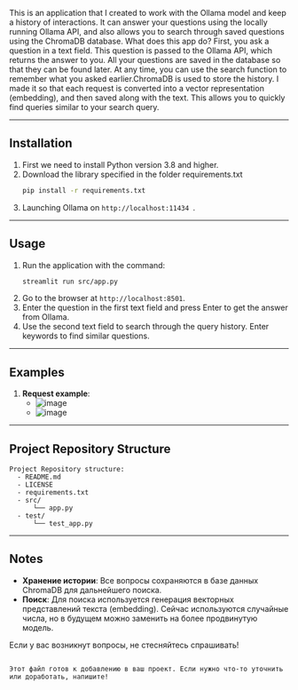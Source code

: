 

This is an application that I created to work with the Ollama model and keep a history of interactions. It can answer your questions using the locally running Ollama API, and also allows you to search through saved questions using the ChromaDB database.
What does this app do? First, you ask a question in a text field. This question is passed to the Ollama API, which returns the answer to you. All your questions are saved in the database so that they can be found later. At any time, you can use the search function to remember what you asked earlier.ChromaDB is used to store the history. I made it so that each request is converted into a vector representation (embedding), and then saved along with the text. This allows you to quickly find queries similar to your search query.

---

## Installation

1. First we need to install Python version 3.8 and higher.
2. Download the library specified in the folder requirements.txt
   ```bash
   pip install -r requirements.txt
   ```
3. Launching Ollama on `http://localhost:11434 `.

---

## Usage

1. Run the application with the command:
   ```bash
   streamlit run src/app.py
   ```
2. Go to the browser at `http://localhost:8501`.
3. Enter the question in the first text field and press Enter to get the answer from Ollama.
4. Use the second text field to search through the query history. Enter keywords to find similar questions.

---

## Examples

1. **Request example**:
   - ![image](https://github.com/user-attachments/assets/25802fec-3d2a-4180-a524-a529390f5a90)
   - ![image](https://github.com/user-attachments/assets/db1f5d8e-de1a-4144-a5f2-a2885b8c5120)


---

## Project Repository Structure

```
Project Repository structure:
  - README.md                
  - LICENSE                 
  - requirements.txt         
  - src/                    
      └── app.py             
  - test/                    
      └── test_app.py        
```

---

## Notes

- **Хранение истории**: Все вопросы сохраняются в базе данных ChromaDB для дальнейшего поиска.
- **Поиск**: Для поиска используется генерация векторных представлений текста (embedding). Сейчас используются случайные числа, но в будущем можно заменить на более продвинутую модель.

Если у вас возникнут вопросы, не стесняйтесь спрашивать!
```

Этот файл готов к добавлению в ваш проект. Если нужно что-то уточнить или доработать, напишите!
